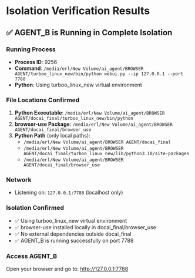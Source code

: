 # Isolation Verification Results

## ✅ AGENT_B is Running in Complete Isolation

### Running Process
- **Process ID**: 9256
- **Command**: `/media/erl/New Volume/ai_agent/BROWSER AGENT/turboo_linux_new/bin/python webui.py --ip 127.0.0.1 --port 7788`
- **Python**: Using turboo_linux_new virtual environment

### File Locations Confirmed
1. **Python Executable**: `/media/erl/New Volume/ai_agent/BROWSER AGENT/docai_final/turboo_linux_new/bin/python`
2. **browser-use Package**: `/media/erl/New Volume/ai_agent/BROWSER AGENT/docai_final/browser_use`
3. **Python Path** (only local paths):
   - `/media/erl/New Volume/ai_agent/BROWSER AGENT/docai_final`
   - `/media/erl/New Volume/ai_agent/BROWSER AGENT/docai_final/turboo_linux_new/lib/python3.10/site-packages`
   - `/media/erl/New Volume/ai_agent/BROWSER AGENT/docai_final/browser_use`

### Network
- Listening on: `127.0.0.1:7788` (localhost only)

### Isolation Confirmed
- ✅ Using turboo_linux_new virtual environment
- ✅ browser-use installed locally in docai_final/browser_use
- ✅ No external dependencies outside docai_final
- ✅ AGENT_B is running successfully on port 7788

### Access AGENT_B
Open your browser and go to: http://127.0.0.1:7788